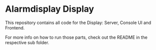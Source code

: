 # Alarmdisplay Display

This repository contains all code for the Display: Server, Console UI and Frontend.

For more info on how to run those parts, check out the README in the respective sub folder.
